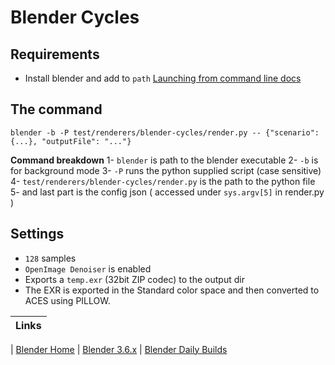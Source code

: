 # Blender Cycles

## Requirements

- Install blender and add to `path` [Launching from command line docs](https://docs.blender.org/manual/en/latest/advanced/command_line/launch/index.html#command-line-launch-index)

## The command

```
blender -b -P test/renderers/blender-cycles/render.py -- {"scenario": {...}, "outputFile": "..."}
```

**Command breakdown**
1- `blender` is path to the blender executable
2- `-b` is for background mode
3- `-P` runs the python supplied script (case sensitive)
4- `test/renderers/blender-cycles/render.py` is the path to the python file
5- and last part is the config json ( accessed under `sys.argv[5]` in render.py )

## Settings

- `128` samples
- `OpenImage Denoiser` is enabled
- Exports a `temp.exr` (32bit ZIP codec) to the output dir
- The EXR is exported in the Standard color space and then converted to ACES using PILLOW.

| Links |
| ----- |

| [Blender Home](https://www.blender.org/)
| [Blender 3.6.x](https://download.blender.org/release/Blender3.6/)
| [Blender Daily Builds](https://builder.blender.org/download/daily/)
